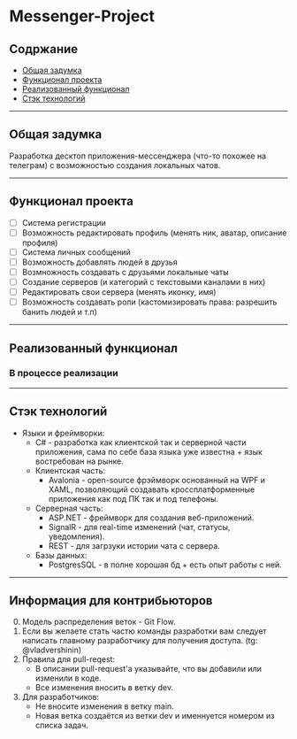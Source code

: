 # Messenger-Project

## Содржание

- [Общая задумка](#Общая-задумка)
- [Функционал проекта](#функционал-проекта)
- [Реализованный функционал](#реализованный-функционал)
- [Стэк технологий](#стэк-технологий)



---

## Общая задумка

Разработка десктоп приложения-мессенджера (что-то похожее на телеграм) с возможностью создания локальных чатов.

---

## Функционал проекта

- [ ] Система регистрации
- [ ] Возможность редактировать профиль (менять ник, аватар, описание профиля)
- [ ] Система личных сообщений
- [ ] Возможность добавлять людей в друзья
- [ ] Возмножность создавать с друзьями локальные чаты
- [ ] Создание серверов (и категорий с текстовыми каналами в них)
- [ ] Редактировать свои сервера (менять иконку, имя)
- [ ] Возможность создавать роли (кастомизировать права: разрешить банить людей и т.п)

---

## Реализованный функционал

### В процессе реализации

---

## Стэк технологий

 - Языки и фреймворки:
    - C# - разработка как клиентской так и серверной части приложения, сама по себе база языка уже известна + язык востребован на рынке. 
    - Клиентская часть:
        - Avalonia - open-source фрэймворк основанный на WPF и XAML, позволяющий создавать кроссплатформенные приложения как под ПК так и под телефоны.
    - Серверная часть:
        - ASP.NET - фреймворк для создания веб-приложений. 
        - SignalR - для real-time изменений (чат, статусы, уведомления).
        - REST - для загрзуки истории чата с сервера.
    - Базы данных:
        - PostgresSQL - в полне хорошая бд + есть опыт работы с ней.


---

## Информация для контрибьюторов

0. Модель распределения веток - Git Flow. 
1. Если вы желаете стать частю команды разработки вам следует написать главному разработчику для получения доступа. (tg: @vladvershinin)
2. Правила для pull-reqest:
    - В описании pull-request'а указывайте, что вы добавили или изменили в коде.
    - Все изменения вносить в ветку dev.
3. Для разработчиков:
    - Не вносите изменения в ветку main.
    - Новая ветка создаётся из ветки dev и именнуется номером из списка задач.